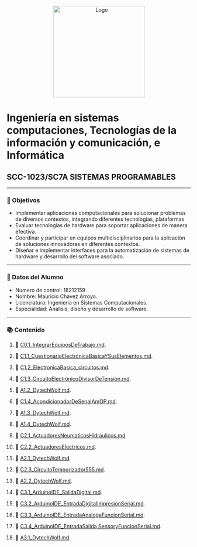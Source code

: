 <p align="center">
    <img alt="Logo" src="https://www.tijuana.tecnm.mx/wp-content/themes/tecnm/images/logo_TECT.png" width=250 height=250>
</p>

# Ingeniería en sistemas computaciones, Tecnologías de la información y comunicación, e Informática

## SCC-1023/SC7A SISTEMAS PROGRAMABLES

---

### :pencil: Objetivos

+ Implementar aplicaciones computacionales para solucionar problemas de diversos contextos, integrando diferentes tecnologías, plataformas
+ Evaluar tecnologías de hardware para soportar aplicaciones de manera efectiva.
+ Coordinar y participar en equipos multidisciplinarios para la aplicación de soluciones innovadoras en diferentes contextos. 
+ Diseñar e implementar interfaces para la automatización de sistemas de hardware y desarrollo del software asociado. 


---

### :necktie: Datos del Alumno

* Numero de control: 18212159
* Nombre: Mauricio Chavez Arroyo.
* Licenciatura: Ingenieria en Sistemas Computacionales.
* Especialidad: Analisis, diseño y desarrollo de software.

---

### :books: Contenido

1. :book: [C0.1_IntegrarEquiposDeTrabajo.md](blog/C0.1_IntegrarEquiposDeTrabajo_MauricioChavezArroyo.md).

2. :book: [C1.1_CuestionarioElectrónicaBásicaYSusElementos.md](blog/C1.1_CuestionarioElectrónicaBásicaYSusElementos_MauricioChavezArroyo.md).

3. :book: [C1.2_ElectronicaBasica_circuitos.md](blog/C1.2_ElectronicaBasica_circuitos_MauricioChavez.md).

4. :book: [C1.3_CircuitoElectrónicoDivisorDeTensión.md](blog/C1.3_CircuitoElectrónicoDivisorDeTensión_MauricioChavez.md).

5. :book: [A1.2_DytechWolf.md](docs/A1.2_MauricioChavez_DytechWolf.md).

6. :book: [C1.4_AcondicionadorDeSenalAmOP.md](blog/C1.4_AcondicionadorDeSenalAmOP_MauricioChavez.md).

7. :book: [A1.3_DytechWolf.md](docs/A1.3_DytechWolf.md).

8. :book: [A1.4_DytechWolf.md](docs/A1.4_DytechWolf.md).

9. :book: [C2.1_ActuadoresNeumaticosHidraulicos.md](blog/C2.1_ActuadoresNeumaticosHidraulicos_MauricioChavez.md).

10. :book: [C2.2_ActuadoresElectricos.md](blog/C2.2_ActuadoresElectricos_MauricioChavez.md).

11. :book: [A2.1_DytechWolf.md](docs/A2.1_MauricioChavez_DytechWolf.md).

12. :book: [C2.3_CircuitoTemporizador555.md](blog/C2.3_CircuitoTemporizador555_MauricioChavez.md).

13. :book: [A2.2_DytechWolf.md](docs/A2.2_MauricioChavez_DytechWolf.md).

14. :book: [C3.1_ArduinoIDE_SalidaDigital.md](blog/C3.1_ArduinoIDE_SalidaDigital_MauricioChavez.md).

15. :book: [C3.2_ArduinoIDE_EntradaDigitalImpresionSerial.md](blog/C3.2_ArduinoIDE_EntradaDigitalImpresionSerial_MauricioChavez.md).

15. :book: [C3.3_ArduinoIDE_EntradaAnalogaFuncionSerial.md](blog/C3.3_ArduinoIDE_EntradaAnalogaFuncionSerial_MauricioChavez.md).

16. :book: [C3.4_ArduinoIDE_EntradaSalida,SensoryFuncionSerial.md](blog/C2.3_CircuitoTemporizador555_MauricioChavez.md).

17. :book: [A3.1_DytechWolf.md](docs/A3.1_MauricioChavez_DytechWolf.md).

